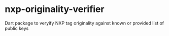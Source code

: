 # nxp-originality-verifier
Dart package to veryify NXP tag originality against known or provided list of public keys
